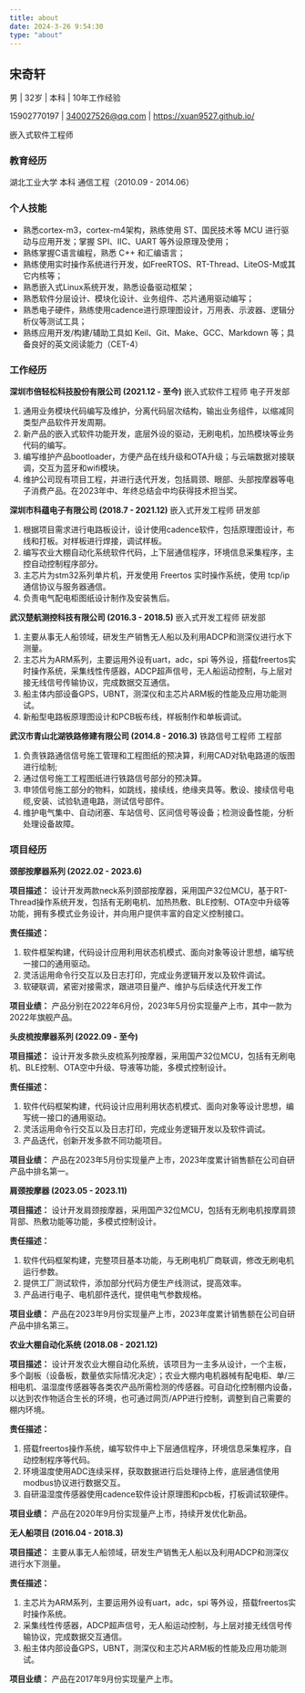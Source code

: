 ```yaml
---
title: about
date: 2024-3-26 9:54:30
type: "about" 
---
```



## 宋奇轩

男 | 32岁 | 本科 | 10年工作经验

15902770197 | 340027526@qq.com | https://xuan9527.github.io/

嵌入式软件工程师

### 教育经历

湖北工业大学 本科 通信工程（2010.09 - 2014.06）

### 个人技能

- 熟悉cortex-m3，cortex-m4架构，熟练使用 ST、国民技术等 MCU 进行驱动与应用开发；掌握 SPI、IIC、UART 等外设原理及使用；
- 熟练掌握C语言编程，熟悉 C++ 和汇编语言；
- 熟练使用实时操作系统进行开发，如FreeRTOS、RT-Thread、LiteOS-M或其它内核等；
- 熟悉嵌入式Linux系统开发，熟悉设备驱动框架；
- 熟悉软件分层设计、模块化设计、业务组件、芯片通用驱动编写；
- 熟悉电子硬件，熟练使用cadence进行原理图设计，万用表、示波器、逻辑分析仪等测试工具；
- 熟练应用开发/构建/辅助工具如 Keil、Git、Make、GCC、Markdown 等；具备良好的英文阅读能力（CET-4）

### 工作经历
**深圳市倍轻松科技股份有限公司 (2021.12 - 至今)** 
    嵌入式软件工程师 电子开发部<br>

1. 通用业务模块代码编写及维护，分离代码层次结构，输出业务组件，以缩减同类型产品软件开发周期。
2. 新产品的嵌入式软件功能开发，底层外设的驱动，无刷电机，加热模块等业务代码的编写。
3. 编写维护产品bootloader，方便产品在线升级和OTA升级；与云端数据对接联调，交互为蓝牙和wifi模块。
4. 维护公司现有项目工程，并进行迭代开发，包括肩颈、眼部、头部按摩器等电子消费产品。在2023年中、年终总结会中均获得技术担当奖。

**深圳市科蕴电子有限公司 (2018.7 - 2021.12)** 
    嵌入式开发工程师 研发部<br>

1. 根据项目需求进行电路板设计，设计使用cadence软件，包括原理图设计，布线和打板。对样板进行焊接，调试样板。
2. 编写农业大棚自动化系统软件代码，上下层通信程序，环境信息采集程序，主控自动控制程序部分。
3. 主芯片为stm32系列单片机，开发使用 Freertos 实时操作系统，使用 tcp/ip 通信协议与服务器通信。
4. 负责电气配电柜图纸设计制作及安装售后。

**武汉楚航测控科技有限公司 (2016.3 - 2018.5)** 
    嵌入式开发工程师 研发部<br>

1. 主要从事无人船领域，研发生产销售无人船以及利用ADCP和测深仪进行水下测量。
2. 主芯片为ARM系列，主要运用外设有uart，adc，spi 等外设，搭载freertos实时操作系统，采集线性传感器，ADCP超声信号，无人船运动控制，与上层对接无线信号传输协议，完成数据交互通信。
3. 船主体内部设备GPS，UBNT，测深仪和主芯片ARM板的性能及应用功能测试。
4. 新船型电路板原理图设计和PCB板布线，样板制作和单板调试。

**武汉市青山北湖铁路修建有限公司 (2014.8 - 2016.3)** 
    铁路信号工程师 工程部<br>

1. 负责铁路通信信号施工管理和工程图纸的预决算，利用CAD对轨电路道的版图进行绘制;
2. 通过信号施工工程图纸进行铁路信号部分的预决算。
3. 申领信号施工部分的物料，如跳线，接续线，绝缘夹具等。敷设、接续信号电缆,安装、试验轨道电路，测试信号部件。
4. 维护电气集中、自动闭塞、车站信号、区间信号等设备；检测设备性能，分析处理设备故障。

### 项目经历

**颈部按摩器系列 (2022.02 - 2023.6)**

**项目描述：**
  设计开发两款neck系列颈部按摩器，采用国产32位MCU，基于RT-Thread操作系统开发，包括有无刷电机、加热热敷、BLE控制、OTA空中升级等功能，拥有多模式业务设计，并向用户提供丰富的自定义控制接口。

**责任描述：**
1. 软件框架构建，代码设计应用利用状态机模式、面向对象等设计思想，编写统一接口的通用驱动。
2. 灵活运用命令行交互以及日志打印，完成业务逻辑开发以及软件调试。
3. 软硬联调，紧密对接需求，跟进项目量产、维护与后续迭代开发工作

**项目业绩：**
产品分别在2022年6月份，2023年5月份实现量产上市，其中一款为2022年旗舰产品。

**头皮梳按摩器系列 (2022.09 - 至今)**

**项目描述：**
  设计开发多款头皮梳系列按摩器，采用国产32位MCU，包括有无刷电机、BLE控制、OTA空中升级、导液等功能，多模式控制设计。

**责任描述：**
1. 软件代码框架构建，代码设计应用利用状态机模式、面向对象等设计思想，编写统一接口的通用驱动。
2. 灵活运用命令行交互以及日志打印，完成业务逻辑开发以及软件调试。
3. 产品迭代，创新开发多款不同功能项目。

**项目业绩：**
产品在2023年5月份实现量产上市，2023年度累计销售额在公司自研产品中排名第一。

**肩颈按摩器 (2023.05 - 2023.11)**

**项目描述：**
  设计开发肩颈按摩器，采用国产32位MCU，包括有无刷电机按摩肩颈背部、热敷功能等功能，多模式控制设计。

**责任描述：**
1. 软件代码框架构建，完整项目基本功能，与无刷电机厂商联调，修改无刷电机运行参数。
2. 提供工厂测试软件，添加部分代码方便生产线测试，提高效率。
3. 产品进行电子、电机部件迭代，提供电气参数规格。

**项目业绩：**
产品在2023年9月份实现量产上市，2023年度累计销售额在公司自研产品中排名第三。

**农业大棚自动化系统 (2018.08 - 2021.12)**

**项目描述：**
  设计开发农业大棚自动化系统，该项目为一主多从设计，一个主板，多个副板（设备板，数量依实际情况决定）；农业大棚内电机器械有配电柜、单/三相电机、温湿度传感器等各类农产品所需检测的传感器。可自动化控制棚内设备，以达到农作物适合生长的环境，也可通过网页/APP进行控制，调整到自己需要的棚内环境。

**责任描述：**
1. 搭载freertos操作系统，编写软件中上下层通信程序，环境信息采集程序，自动控制程序等代码。
2. 环境温度使用ADC连续采样，获取数据进行后处理待上传，底层通信使用modbus协议进行数据交互。
3. 自研温湿度传感器使用cadence软件设计原理图和pcb板，打板调试软硬件。

**项目业绩：**
产品在2020年9月份实现量产上市，持续开发优化新品。

**无人船项目 (2016.04 - 2018.3)**

**项目描述：**
  主要从事无人船领域，研发生产销售无人船以及利用ADCP和测深仪进行水下测量。

**责任描述：**
1. 主芯片为ARM系列，主要运用外设有uart，adc，spi 等外设，搭载freertos实时操作系统。
2. 采集线性传感器，ADCP超声信号，无人船运动控制，与上层对接无线信号传输协议，完成数据交互通信。
3. 船主体内部设备GPS，UBNT，测深仪和主芯片ARM板的性能及应用功能测试。

**项目业绩：**
产品在2017年9月份实现量产上市。

